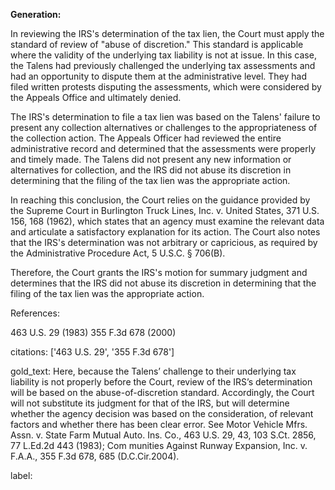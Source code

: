 **Generation:**



In reviewing the IRS's determination of the tax lien, the Court must apply the standard of review of "abuse of discretion." This standard is applicable where the validity of the underlying tax liability is not at issue. In this case, the Talens had previously challenged the underlying tax assessments and had an opportunity to dispute them at the administrative level. They had filed written protests disputing the assessments, which were considered by the Appeals Office and ultimately denied.

The IRS's determination to file a tax lien was based on the Talens' failure to present any collection alternatives or challenges to the appropriateness of the collection action. The Appeals Officer had reviewed the entire administrative record and determined that the assessments were properly and timely made. The Talens did not present any new information or alternatives for collection, and the IRS did not abuse its discretion in determining that the filing of the tax lien was the appropriate action.

In reaching this conclusion, the Court relies on the guidance provided by the Supreme Court in Burlington Truck Lines, Inc. v. United States, 371 U.S. 156, 168 (1962), which states that an agency must examine the relevant data and articulate a satisfactory explanation for its action. The Court also notes that the IRS's determination was not arbitrary or capricious, as required by the Administrative Procedure Act, 5 U.S.C. § 706(B).

Therefore, the Court grants the IRS's motion for summary judgment and determines that the IRS did not abuse its discretion in determining that the filing of the tax lien was the appropriate action.

References:

463 U.S. 29 (1983)
355 F.3d 678 (2000)



citations: ['463 U.S. 29', '355 F.3d 678']

gold_text: Here, because the Talens’ challenge to their underlying tax liability is not properly before the Court, review of the IRS’s determination will be based on the abuse-of-discretion standard. Accordingly, the Court will not substitute its judgment for that of the IRS, but will determine whether the agency decision was based on the consideration, of relevant factors and whether there has been clear error. See Motor Vehicle Mfrs. Assn. v. State Farm Mutual Auto. Ins. Co., 463 U.S. 29, 43, 103 S.Ct. 2856, 77 L.Ed.2d 443 (1983); Com munities Against Runway Expansion, Inc. v. F.A.A., 355 F.3d 678, 685 (D.C.Cir.2004).

label: 
